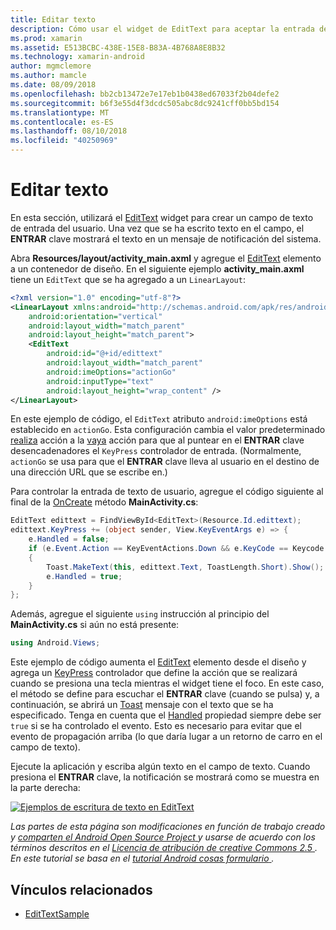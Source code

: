 ```yaml
---
title: Editar texto
description: Cómo usar el widget de EditText para aceptar la entrada del usuario.
ms.prod: xamarin
ms.assetid: E513BCBC-438E-15E8-B83A-4B768A8E8B32
ms.technology: xamarin-android
author: mgmclemore
ms.author: mamcle
ms.date: 08/09/2018
ms.openlocfilehash: bb2cb13472e7e17eb1b0438ed67033f2b04defe2
ms.sourcegitcommit: b6f3e55d4f3dcdc505abc8dc9241cff0bb5bd154
ms.translationtype: MT
ms.contentlocale: es-ES
ms.lasthandoff: 08/10/2018
ms.locfileid: "40250969"
---
```

# <a name="edit-text"></a>Editar texto

En esta sección, utilizará el [EditText](https://developer.xamarin.com/api/type/Android.Widget.EditText/) widget para crear un campo de texto de entrada del usuario. Una vez que se ha escrito texto en el campo, el **ENTRAR** clave mostrará el texto en un mensaje de notificación del sistema.

Abra **Resources/layout/activity_main.axml** y agregue el [EditText](https://developer.xamarin.com/api/type/Android.Widget.EditText/) elemento a un contenedor de diseño. En el siguiente ejemplo **activity_main.axml** tiene un `EditText` que se ha agregado a un `LinearLayout`:

```xml
<?xml version="1.0" encoding="utf-8"?>
<LinearLayout xmlns:android="http://schemas.android.com/apk/res/android"
    android:orientation="vertical"
    android:layout_width="match_parent"
    android:layout_height="match_parent">
    <EditText
        android:id="@+id/edittext"
        android:layout_width="match_parent"
        android:imeOptions="actionGo"
        android:inputType="text"
        android:layout_height="wrap_content" />
</LinearLayout>
```

En este ejemplo de código, el `EditText` atributo `android:imeOptions` está establecido en `actionGo`. Esta configuración cambia el valor predeterminado [realiza](https://developer.android.com/reference/android/view/inputmethod/EditorInfo#IME_ACTION_DONE) acción a la [vaya](https://developer.android.com/reference/android/view/inputmethod/EditorInfo#IME_ACTION_GO) acción para que al puntear en el **ENTRAR** clave desencadenadores el `KeyPress` controlador de entrada.
(Normalmente, `actionGo` se usa para que el **ENTRAR** clave lleva al usuario en el destino de una dirección URL que se escribe en.)

Para controlar la entrada de texto de usuario, agregue el código siguiente al final de la [OnCreate](https://developer.xamarin.com/api/member/Android.App.Activity.OnCreate/) método **MainActivity.cs**:

```csharp
EditText edittext = FindViewById<EditText>(Resource.Id.edittext);
edittext.KeyPress += (object sender, View.KeyEventArgs e) => {
    e.Handled = false;
    if (e.Event.Action == KeyEventActions.Down && e.KeyCode == Keycode.Enter) 
    {
        Toast.MakeText(this, edittext.Text, ToastLength.Short).Show();
        e.Handled = true;
    }
};
```

Además, agregue el siguiente `using` instrucción al principio del **MainActivity.cs** si aún no está presente:

```csharp
using Android.Views;
```

Este ejemplo de código aumenta el [EditText](https://developer.xamarin.com/api/type/Android.Widget.EditText/) elemento desde el diseño y agrega un [KeyPress](https://developer.xamarin.com/api/event/Android.Views.View.KeyPress/) controlador que define la acción que se realizará cuando se presiona una tecla mientras el widget tiene el foco. En este caso, el método se define para escuchar el **ENTRAR** clave (cuando se pulsa) y, a continuación, se abrirá un [Toast](https://developer.xamarin.com/api/type/Android.Widget.Toast/) mensaje con el texto que se ha especificado. Tenga en cuenta que el [Handled](https://developer.xamarin.com/api/property/Android.Views.View+KeyEventArgs.Handled/) propiedad siempre debe ser `true` si se ha controlado el evento. Esto es necesario para evitar que el evento de propagación arriba (lo que daría lugar a un retorno de carro en el campo de texto).

Ejecute la aplicación y escriba algún texto en el campo de texto. Cuando presiona el **ENTRAR** clave, la notificación se mostrará como se muestra en la parte derecha:

[![Ejemplos de escritura de texto en EditText](edit-text-images/edit-text-sml.png)](edit-text-images/edit-text.png#lightbox)

*Las partes de esta página son modificaciones en función de trabajo creado y* [ *comparten el Android Open Source Project* ](http://code.google.com/policies.html) *y usarse de acuerdo con los términos descritos en el* [ *Licencia de atribución de creative Commons 2.5* ](http://creativecommons.org/licenses/by/2.5/) *. En este tutorial se basa en el* [ *tutorial Android cosas formulario* ](http://developer.android.com/resources/tutorials/views/hello-formstuff.html) *.*


## <a name="related-links"></a>Vínculos relacionados

- [EditTextSample](https://developer.xamarin.com/samples/monodroid/UserInterface/EditTextSample/)
